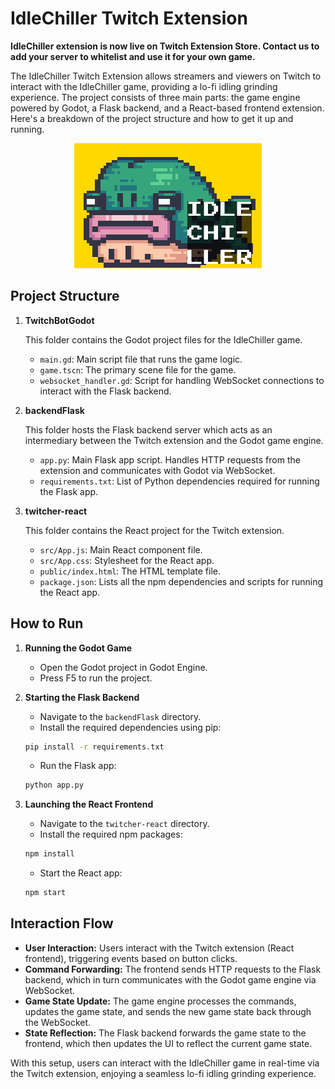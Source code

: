 # IdleChiller Twitch Extension

**IdleChiller extension is now live on Twitch Extension Store. Contact us to add your server to whitelist and use it for your own game.**

The IdleChiller Twitch Extension allows streamers and viewers on Twitch to interact with the IdleChiller game, providing a lo-fi idling grinding experience. The project consists of three main parts: the game engine powered by Godot, a Flask backend, and a React-based frontend extension. Here's a breakdown of the project structure and how to get it up and running.

<p align="center">
  <img src="logo.png" width="300" height="200" />
</p>

## Project Structure

1. **TwitchBotGodot**

   This folder contains the Godot project files for the IdleChiller game.

   - `main.gd`: Main script file that runs the game logic.
   - `game.tscn`: The primary scene file for the game.
   - `websocket_handler.gd`: Script for handling WebSocket connections to interact with the Flask backend.

2. **backendFlask**

   This folder hosts the Flask backend server which acts as an intermediary between the Twitch extension and the Godot game engine.

   - `app.py`: Main Flask app script. Handles HTTP requests from the extension and communicates with Godot via WebSocket.
   - `requirements.txt`: List of Python dependencies required for running the Flask app.

3. **twitcher-react**

   This folder contains the React project for the Twitch extension.

   - `src/App.js`: Main React component file.
   - `src/App.css`: Stylesheet for the React app.
   - `public/index.html`: The HTML template file.
   - `package.json`: Lists all the npm dependencies and scripts for running the React app.

## How to Run

1. **Running the Godot Game**

    - Open the Godot project in Godot Engine.
    - Press F5 to run the project.

2. **Starting the Flask Backend**

    - Navigate to the `backendFlask` directory.
    - Install the required dependencies using pip:

    ```bash
    pip install -r requirements.txt
    ```

    - Run the Flask app:

    ```bash
    python app.py
    ```

3. **Launching the React Frontend**

    - Navigate to the `twitcher-react` directory.
    - Install the required npm packages:

    ```bash
    npm install
    ```

    - Start the React app:

    ```bash
    npm start
    ```

## Interaction Flow

- **User Interaction:** Users interact with the Twitch extension (React frontend), triggering events based on button clicks.
- **Command Forwarding:** The frontend sends HTTP requests to the Flask backend, which in turn communicates with the Godot game engine via WebSocket.
- **Game State Update:** The game engine processes the commands, updates the game state, and sends the new game state back through the WebSocket.
- **State Reflection:** The Flask backend forwards the game state to the frontend, which then updates the UI to reflect the current game state.

With this setup, users can interact with the IdleChiller game in real-time via the Twitch extension, enjoying a seamless lo-fi idling grinding experience.
